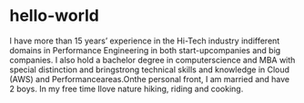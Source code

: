 # hello-world
I have more than 15 years’ experience in the Hi-Tech industry indifferent domains in Performance Engineering in both start-upcompanies and big companies. I also hold a bachelor degree in computerscience and MBA with special distinction and bringstrong technical skills and knowledge in Cloud (AWS) and Performanceareas.Onthe personal front, I am married and have 2 boys. In my free time Ilove nature hiking, riding and cooking.
